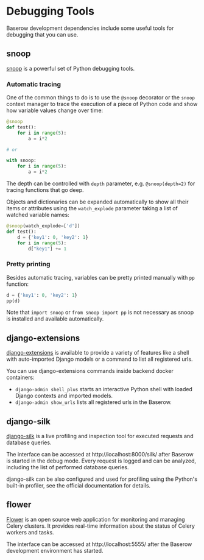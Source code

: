 # Debugging Tools

Baserow development dependencies include some useful tools for debugging that you can use.

## snoop

[snoop](https://github.com/alexmojaki/snoop) is a powerful set of Python debugging tools.

### Automatic tracing

One of the common things to do is to use the `@snoop` decorator or the `snoop` context manager to trace the execution of a piece of Python code and show how variable values change over time:

```python
@snoop
def test():
    for i in range(5):
        a = i*2

# or

with snoop:
    for i in range(5):
        a = i*2
```

The depth can be controlled with `depth` parameter, e.g. `@snoop(depth=2)` for tracing functions that go deep.

Objects and dictionaries can be expanded automatically to show all their items or attributes using the `watch_explode` parameter taking a list of watched variable names:

```python
@snoop(watch_explode=['d'])
def test():
    d = {'key1': 0, 'key2': 1}
    for i in range(5):
        d["key1"] += 1
```

### Pretty printing

Besides automatic tracing, variables can be pretty printed manually with `pp` function:

```python
d = {'key1': 0, 'key2': 1}
pp(d)
```

Note that `import snoop` or `from snoop import pp` is not necessary as snoop is installed and available automatically.

## django-extensions

[django-extensions](https://github.com/django-extensions/django-extensions) is available to provide a variety of features like a shell with auto-imported Django models or a command to list all registered urls.

You can use django-extensions commands inside backend docker containers:

* `django-admin shell_plus` starts an interactive Python shell with loaded Django contexts and imported models.
* `django-admin show_urls` lists all registered urls in the Baserow. 

## django-silk

[django-silk](https://github.com/jazzband/django-silk) is a live profiling and inspection tool for executed requests and database queries.

The interface can be accessed at http://localhost:8000/silk/ after Baserow is started in the debug mode. Every request is logged and can be analyzed, including the list of performed database queries.

django-silk can be also configured and used for profiling using the Python's built-in profiler, see the official documentation for details.

## flower

[Flower](https://flower.readthedocs.io/en/latest/) is an open source web application for
monitoring and managing Celery clusters. It provides real-time information about the
status of Celery workers and tasks.

The interface can be accessed at http://localhost:5555/ after the Baserow development
environment has started.
